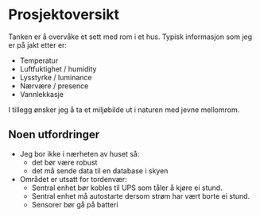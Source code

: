 # Prosjektoversikt
Tanken er å overvåke et sett med rom i et hus. Typisk informasjon som jeg er på jakt etter er:
- Temperatur
- Luftfuktighet / humidity
- Lysstyrke / luminance
- Nærvære / presence
- Vannlekkasje

I tillegg ønsker jeg å ta et miljøbilde ut i naturen med jevne mellomrom.

## Noen utfordringer
- Jeg bor ikke i nærheten av huset så: 
	- det bør være robust
	- det må sende data til en database i skyen
- Området er utsatt for tordenvær:
	- Sentral enhet bør kobles til UPS som tåler å kjøre ei stund.  
	- Sentral enhet må autostarte dersom strøm har vært borte ei stund.
	- Sensorer bør gå på batteri


